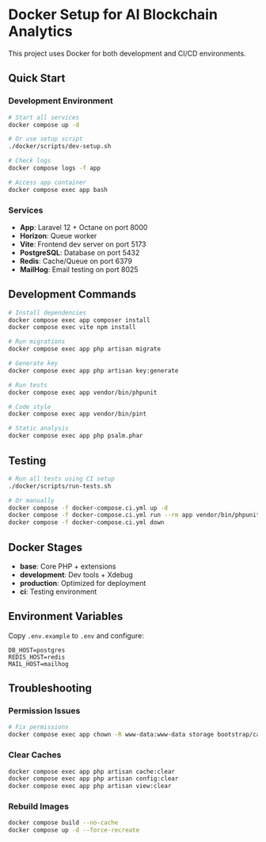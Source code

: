 # Docker Setup for AI Blockchain Analytics

This project uses Docker for both development and CI/CD environments.

## Quick Start

### Development Environment

```bash
# Start all services
docker compose up -d

# Or use setup script
./docker/scripts/dev-setup.sh

# Check logs
docker compose logs -f app

# Access app container
docker compose exec app bash
```

### Services

- **App**: Laravel 12 + Octane on port 8000
- **Horizon**: Queue worker
- **Vite**: Frontend dev server on port 5173
- **PostgreSQL**: Database on port 5432
- **Redis**: Cache/Queue on port 6379
- **MailHog**: Email testing on port 8025

## Development Commands

```bash
# Install dependencies
docker compose exec app composer install
docker compose exec vite npm install

# Run migrations
docker compose exec app php artisan migrate

# Generate key
docker compose exec app php artisan key:generate

# Run tests
docker compose exec app vendor/bin/phpunit

# Code style
docker compose exec app vendor/bin/pint

# Static analysis
docker compose exec app php psalm.phar
```

## Testing

```bash
# Run all tests using CI setup
./docker/scripts/run-tests.sh

# Or manually
docker compose -f docker-compose.ci.yml up -d
docker compose -f docker-compose.ci.yml run --rm app vendor/bin/phpunit
docker compose -f docker-compose.ci.yml down
```

## Docker Stages

- **base**: Core PHP + extensions
- **development**: Dev tools + Xdebug
- **production**: Optimized for deployment
- **ci**: Testing environment

## Environment Variables

Copy `.env.example` to `.env` and configure:

```env
DB_HOST=postgres
REDIS_HOST=redis
MAIL_HOST=mailhog
```

## Troubleshooting

### Permission Issues
```bash
# Fix permissions
docker compose exec app chown -R www-data:www-data storage bootstrap/cache
```

### Clear Caches
```bash
docker compose exec app php artisan cache:clear
docker compose exec app php artisan config:clear
docker compose exec app php artisan view:clear
```

### Rebuild Images
```bash
docker compose build --no-cache
docker compose up -d --force-recreate
```